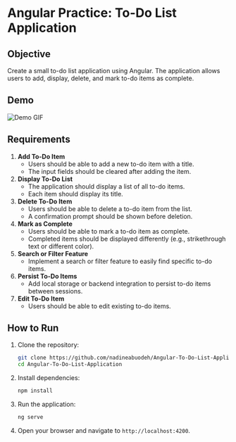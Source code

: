 # Angular Practice: To-Do List Application

## Objective

Create a small to-do list application using Angular. The application allows users to add, display, delete, and mark to-do items as complete.

## Demo

![Demo GIF](demo.gif)

## Requirements

1. **Add To-Do Item**
    - Users should be able to add a new to-do item with a title.
    - The input fields should be cleared after adding the item.
2. **Display To-Do List**
    - The application should display a list of all to-do items.
    - Each item should display its title.
3. **Delete To-Do Item**
    - Users should be able to delete a to-do item from the list.
    - A confirmation prompt should be shown before deletion.
4. **Mark as Complete**
    - Users should be able to mark a to-do item as complete.
    - Completed items should be displayed differently (e.g., strikethrough text or different color).
5. **Search or Filter Feature**
    - Implement a search or filter feature to easily find specific to-do items.
6. **Persist To-Do Items**
    - Add local storage or backend integration to persist to-do items between sessions.
7. **Edit To-Do Item**
    - Users should be able to edit existing to-do items.


## How to Run

1. Clone the repository:
    ```bash
    git clone https://github.com/nadineabuodeh/Angular-To-Do-List-Application.git
    cd Angular-To-Do-List-Application
    ```

2. Install dependencies:
    ```bash
    npm install
    ```

3. Run the application:
    ```bash
    ng serve
    ```

4. Open your browser and navigate to `http://localhost:4200`.
